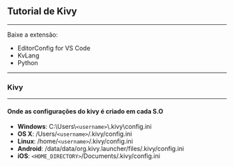 ## Tutorial de Kivy
***

Baixe a extensão:

* EditorConfig for VS Code
* KvLang
* Python

***
### Kivy
***

#### Onde as configurações do kivy é criado em cada S.O

* **Windows**: C:\Users\\`<username>`\\.kivy\config.ini
* **OS X**: /Users/`<username>`/.kivy/config.ini
* **Linux**: /home/`<username>`/.kivy/config.ini
* **Android**: /data/data/org.kivy.launcher/files/.kivy/config.ini
* **iOS**: `<HOME_DIRECTORY>`/Documents/.kivy/config.ini